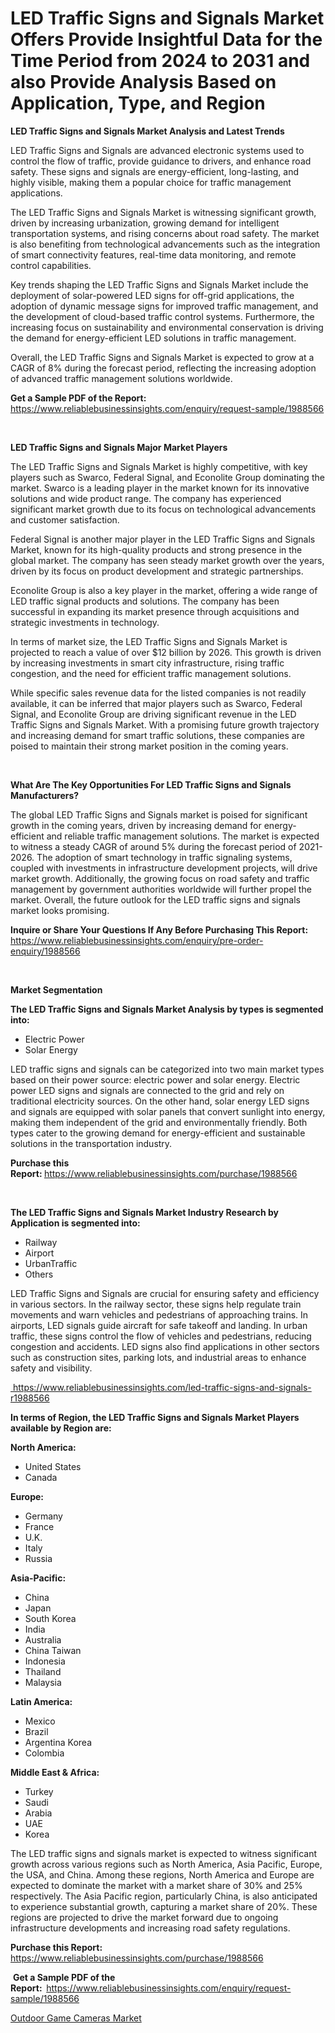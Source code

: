 <p><h1>LED Traffic Signs and Signals Market Offers Provide Insightful Data for the Time Period from 2024 to 2031 and also Provide Analysis Based on Application, Type, and Region</h1></p><p><strong>LED Traffic Signs and Signals Market Analysis and Latest Trends</strong></p>
<p><p>LED Traffic Signs and Signals are advanced electronic systems used to control the flow of traffic, provide guidance to drivers, and enhance road safety. These signs and signals are energy-efficient, long-lasting, and highly visible, making them a popular choice for traffic management applications.</p><p>The LED Traffic Signs and Signals Market is witnessing significant growth, driven by increasing urbanization, growing demand for intelligent transportation systems, and rising concerns about road safety. The market is also benefiting from technological advancements such as the integration of smart connectivity features, real-time data monitoring, and remote control capabilities.</p><p>Key trends shaping the LED Traffic Signs and Signals Market include the deployment of solar-powered LED signs for off-grid applications, the adoption of dynamic message signs for improved traffic management, and the development of cloud-based traffic control systems. Furthermore, the increasing focus on sustainability and environmental conservation is driving the demand for energy-efficient LED solutions in traffic management.</p><p>Overall, the LED Traffic Signs and Signals Market is expected to grow at a CAGR of 8% during the forecast period, reflecting the increasing adoption of advanced traffic management solutions worldwide.</p></p>
<p><strong>Get a Sample PDF of the Report:&nbsp;</strong> <a href="https://www.reliablebusinessinsights.com/enquiry/request-sample/1988566">https://www.reliablebusinessinsights.com/enquiry/request-sample/1988566</a></p>
<p>&nbsp;</p>
<p><strong>LED Traffic Signs and Signals Major Market Players</strong></p>
<p><p>The LED Traffic Signs and Signals Market is highly competitive, with key players such as Swarco, Federal Signal, and Econolite Group dominating the market. Swarco is a leading player in the market known for its innovative solutions and wide product range. The company has experienced significant market growth due to its focus on technological advancements and customer satisfaction.</p><p>Federal Signal is another major player in the LED Traffic Signs and Signals Market, known for its high-quality products and strong presence in the global market. The company has seen steady market growth over the years, driven by its focus on product development and strategic partnerships.</p><p>Econolite Group is also a key player in the market, offering a wide range of LED traffic signal products and solutions. The company has been successful in expanding its market presence through acquisitions and strategic investments in technology.</p><p>In terms of market size, the LED Traffic Signs and Signals Market is projected to reach a value of over $12 billion by 2026. This growth is driven by increasing investments in smart city infrastructure, rising traffic congestion, and the need for efficient traffic management solutions.</p><p>While specific sales revenue data for the listed companies is not readily available, it can be inferred that major players such as Swarco, Federal Signal, and Econolite Group are driving significant revenue in the LED Traffic Signs and Signals Market. With a promising future growth trajectory and increasing demand for smart traffic solutions, these companies are poised to maintain their strong market position in the coming years.</p></p>
<p>&nbsp;</p>
<p><strong>What Are The Key Opportunities For LED Traffic Signs and Signals Manufacturers?</strong></p>
<p><p>The global LED Traffic Signs and Signals market is poised for significant growth in the coming years, driven by increasing demand for energy-efficient and reliable traffic management solutions. The market is expected to witness a steady CAGR of around 5% during the forecast period of 2021-2026. The adoption of smart technology in traffic signaling systems, coupled with investments in infrastructure development projects, will drive market growth. Additionally, the growing focus on road safety and traffic management by government authorities worldwide will further propel the market. Overall, the future outlook for the LED traffic signs and signals market looks promising.</p></p>
<p><strong>Inquire or Share Your Questions If Any Before Purchasing This Report:</strong> <a href="https://www.reliablebusinessinsights.com/enquiry/pre-order-enquiry/1988566">https://www.reliablebusinessinsights.com/enquiry/pre-order-enquiry/1988566</a></p>
<p>&nbsp;</p>
<p><strong>Market Segmentation</strong></p>
<p><strong>The LED Traffic Signs and Signals Market Analysis by types is segmented into:</strong></p>
<p><ul><li>Electric Power</li><li>Solar Energy</li></ul></p>
<p><p>LED traffic signs and signals can be categorized into two main market types based on their power source: electric power and solar energy. Electric power LED signs and signals are connected to the grid and rely on traditional electricity sources. On the other hand, solar energy LED signs and signals are equipped with solar panels that convert sunlight into energy, making them independent of the grid and environmentally friendly. Both types cater to the growing demand for energy-efficient and sustainable solutions in the transportation industry.</p></p>
<p><strong>Purchase this Report:&nbsp;</strong><a href="https://www.reliablebusinessinsights.com/purchase/1988566">https://www.reliablebusinessinsights.com/purchase/1988566</a></p>
<p>&nbsp;</p>
<p><strong>The LED Traffic Signs and Signals Market Industry Research by Application is segmented into:</strong></p>
<p><ul><li>Railway</li><li>Airport</li><li>UrbanTraffic</li><li>Others</li></ul></p>
<p><p>LED Traffic Signs and Signals are crucial for ensuring safety and efficiency in various sectors. In the railway sector, these signs help regulate train movements and warn vehicles and pedestrians of approaching trains. In airports, LED signals guide aircraft for safe takeoff and landing. In urban traffic, these signs control the flow of vehicles and pedestrians, reducing congestion and accidents. LED signs also find applications in other sectors such as construction sites, parking lots, and industrial areas to enhance safety and visibility.</p></p>
<p><a href="https://www.reliablebusinessinsights.com/led-traffic-signs-and-signals-r1988566">&nbsp;https://www.reliablebusinessinsights.com/led-traffic-signs-and-signals-r1988566</a></p>
<p><strong>In terms of Region, the LED Traffic Signs and Signals Market Players available by Region are:</strong></p>
<p>
    <p> <strong> North America: </strong>
        <ul>
            <li>United States</li>
            <li>Canada</li>
        </ul>
        </p> 
    <p> <strong> Europe: </strong>
        <ul>
            <li>Germany</li>
            <li>France</li>
            <li>U.K.</li>
            <li>Italy</li>
            <li>Russia</li>
        </ul>
        </p> 
    <p> <strong> Asia-Pacific: </strong>
        <ul>
            <li>China</li>
            <li>Japan</li>
            <li>South Korea</li>
            <li>India</li>
            <li>Australia</li>
            <li>China Taiwan</li>
            <li>Indonesia</li>
            <li>Thailand</li>
            <li>Malaysia</li>
        </ul>
        </p> 
    <p> <strong> Latin America: </strong>
        <ul>
            <li>Mexico</li>
            <li>Brazil</li>
            <li>Argentina Korea</li>
            <li>Colombia</li>
        </ul>
        </p> 
    <p> <strong> Middle East & Africa: </strong>
        <ul>
            <li>Turkey</li>
            <li>Saudi</li>
            <li>Arabia</li>
            <li>UAE</li>
            <li>Korea</li>
        </ul>
    </p>
    </p>
<p><p>The LED traffic signs and signals market is expected to witness significant growth across various regions such as North America, Asia Pacific, Europe, the USA, and China. Among these regions, North America and Europe are expected to dominate the market with a market share of 30% and 25% respectively. The Asia Pacific region, particularly China, is also anticipated to experience substantial growth, capturing a market share of 20%. These regions are projected to drive the market forward due to ongoing infrastructure developments and increasing road safety regulations.</p></p>
<p><strong>Purchase this Report: </strong><a href="https://www.reliablebusinessinsights.com/purchase/1988566">https://www.reliablebusinessinsights.com/purchase/1988566</a></p>
<p>&nbsp;<strong>Get a Sample PDF of the Report:&nbsp;&nbsp;</strong><a href="https://www.reliablebusinessinsights.com/enquiry/request-sample/1988566">https://www.reliablebusinessinsights.com/enquiry/request-sample/1988566</a></p>
<p><strong></strong></p>
<p><p><a href="https://github.com/JosephMorgnmelgfbX/Market-Research-Report-List-1/blob/main/outdoor-game-cameras-market.md">Outdoor Game Cameras Market</a></p></p>